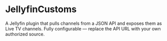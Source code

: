 # JellyfinCustoms

A Jellyfin plugin that pulls channels from a JSON API and exposes them as Live TV channels. Fully configurable — replace the API URL with your own authorized source.
